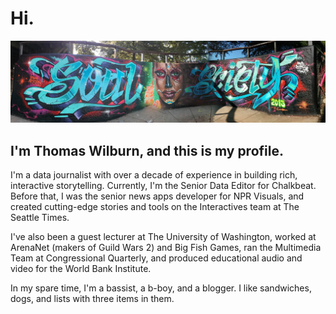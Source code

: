 # Hi.

![banner](soul_society.jpg)

## I'm Thomas Wilburn, and this is my profile.

I'm a data journalist with over a decade of experience in building rich, interactive storytelling. Currently, I'm the Senior Data Editor for Chalkbeat. Before that, I was the senior news apps developer for NPR Visuals, and created cutting-edge stories and tools on the Interactives team at The Seattle Times.

I've also been a guest lecturer at The University of Washington, worked at ArenaNet (makers of Guild Wars 2) and Big Fish Games, ran the Multimedia Team at Congressional Quarterly, and produced educational audio and video for the World Bank Institute.

In my spare time, I'm a bassist, a b-boy, and a blogger. I like sandwiches, dogs, and lists with three items in them. 
